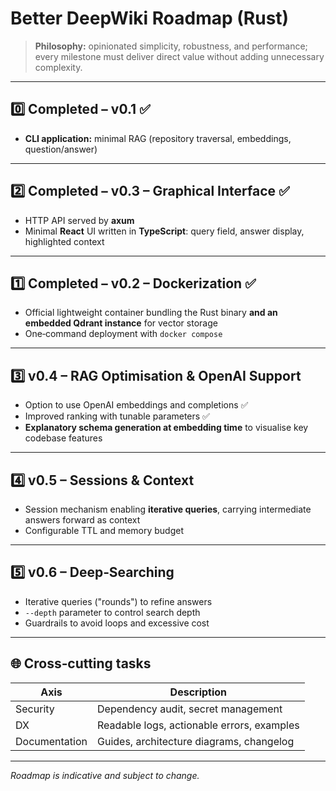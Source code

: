 # Better DeepWiki Roadmap (Rust)

> **Philosophy:** opinionated simplicity, robustness, and performance; every milestone must deliver direct value without adding unnecessary complexity.

---

## 0️⃣ Completed – v0.1 ✅

- **CLI application:** minimal RAG (repository traversal, embeddings, question/answer)

---

## 2️⃣ Completed – v0.3 – Graphical Interface ✅

- HTTP API served by **axum**
- Minimal **React** UI written in **TypeScript**: query field, answer display, highlighted context

---

## 1️⃣ Completed – v0.2 – Dockerization ✅

- Official lightweight container bundling the Rust binary **and an embedded Qdrant instance** for vector storage
- One‑command deployment with `docker compose`

---

## 3️⃣ v0.4 – RAG Optimisation & OpenAI Support

- Option to use OpenAI embeddings and completions ✅
- Improved ranking with tunable parameters ✅
- **Explanatory schema generation at embedding time** to visualise key codebase features

---

## 4️⃣ v0.5 – Sessions & Context

- Session mechanism enabling **iterative queries**, carrying intermediate answers forward as context
- Configurable TTL and memory budget

---

## 5️⃣ v0.6 – Deep‑Searching

- Iterative queries ("rounds") to refine answers
- `--depth` parameter to control search depth
- Guardrails to avoid loops and excessive cost

---

## 🌐 Cross‑cutting tasks

| Axis | Description |
|------|-------------|
| Security | Dependency audit, secret management |
| DX | Readable logs, actionable errors, examples |
| Documentation | Guides, architecture diagrams, changelog |

---

*Roadmap is indicative and subject to change.*